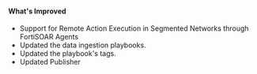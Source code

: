 #### What's Improved
- Support for Remote Action Execution in Segmented Networks through FortiSOAR Agents
- Updated the data ingestion playbooks.
- Updated the playbook's tags.
- Updated Publisher
